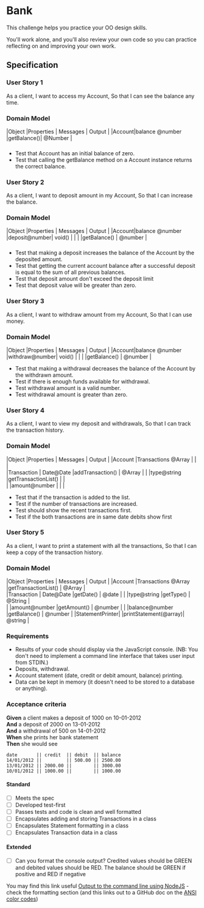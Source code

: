 # Bank

This challenge helps you practice your OO design skills.

You'll work alone, and you'll also review your own code so you can practice reflecting on and improving your own work.

## Specification
### User Story 1 
As a client, 
I want to access my Account,
So that I can see the balance any time.

### Domain Model

|Object |Properties	     | Messages	  | Output    |
|Account|balance @number |getBalance()|	@Number   |

###
* Test that Account has an initial balance of zero.
* Test that calling the getBalance method on a Account instance returns the correct balance.

### User Story 2
As a client, 
I want to deposit amount in my Account,
So that I can increase the balance.

### Domain Model

|Object |Properties	     | Messages	    | Output      |
|Account|balance @number |deposit@number|	void()    |
|       |                |getBalance()  |	@number   |

###
* Test that making a deposit increases the balance of the Account by the deposited amount.
* Test that getting the current account balance after a successful deposit is equal to the sum of all previous balances.
* Test that deposit amount don't exceed the deposit limit
* Test that deposit value will be greater than zero.

### User Story 3
As a client, 
I want to withdraw amount from my Account,
So that I can use money.

### Domain Model

|Object |Properties	     | Messages	    | Output      |
|Account|balance @number |withdraw@number|	void()    |
|       |                |getBalance()  |	@number   |


* Test that making a withdrawal decreases the balance of the Account by the withdrawn amount.
* Test if there is enough funds available for withdrawal. 
* Test withdrawal amount is a valid number.
* Test withdrawal amount is greater than zero.

### User Story 4
As a client,
I want to view my deposit and withdrawals,
So that I can track the transaction history.

### Domain Model

|Object       |Properties	       | Messages	         |  Output    |
|Account      |Transactions @Array |                     |            |      
|Transaction  | Date@Date          |addTransaction()     |	@Array    |
|             |type@string         |getTransactionList() |            |            
|             |amount@number       |                     |            |


* Test that if the transaction is added to the list.
* Test if the number of transactions are increased.
* Test should show the recent transactions first.
* Test if the both transactions are in same date debits show first

### User Story 5
As a client,
I want to print a statement with all the transactions,
So that I can keep a copy of the transaction history.

### Domain Model

|Object          |Properties	       | Messages	         |  Output    |
|Account         |Transactions @Array |getTransactionList()  |  @Array    |      
|Transaction     | Date@Date          |getDate()             |	@date     |
|                |type@string         |getType()             |  @String   |            
|                |amount@number       |getAmount()           |  @number   |
|                |balance@number      |getBalance()          |  @number   |
|StatementPrinter|                    |printStatement(@array)|  @string   |


### Requirements

* Results of your code should display via the JavaScript console.  (NB: You don't need to implement a command line interface that takes user input from STDIN.)
* Deposits, withdrawal.
* Account statement (date, credit or debit amount, balance) printing.
* Data can be kept in memory (it doesn't need to be stored to a database or anything).

### Acceptance criteria

**Given** a client makes a deposit of 1000 on 10-01-2012  
**And** a deposit of 2000 on 13-01-2012  
**And** a withdrawal of 500 on 14-01-2012  
**When** she prints her bank statement  
**Then** she would see

```
date       || credit  || debit  || balance
14/01/2012 ||         || 500.00 || 2500.00
13/01/2012 || 2000.00 ||        || 3000.00
10/01/2012 || 1000.00 ||        || 1000.00
```


#### Standard
- [ ] Meets the spec
- [ ] Developed test-first
- [ ] Passes tests and code is clean and well formatted
- [ ] Encapsulates adding and storing Transactions in a class
- [ ] Encapsulates Statement formatting in a class
- [ ] Encapsulates Transaction data in a class

#### Extended
- [ ] Can you format the console output?  Credited values should be GREEN and debited values should be RED.  The balance should be GREEN if positive and RED if negative

You may find this link useful [Output to the command line using NodeJS](https://nodejs.dev/en/learn/output-to-the-command-line-using-nodejs/) - check the formatting section (and this links out to a GitHub doc on the [ANSI color codes](https://gist.github.com/iamnewton/8754917))
